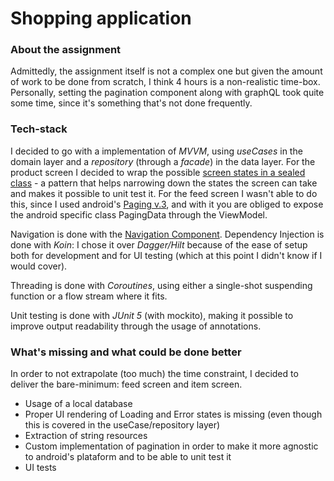 # Shopping application

### About the assignment
Admittedly, the assignment itself is not a complex one but given the amount of work to be done from scratch, I think 4 hours is a non-realistic time-box.
Personally, setting the pagination component along with graphQL took quite some time, since it's something that's not done frequently.



### Tech-stack
I decided to go with a implementation of *MVVM*, using *useCases* in the domain layer and a *repository* (through a *facade*) in the data layer.
For the product screen I decided to wrap the possible [screen states in a sealed class](https://proandroiddev.com/modelling-ui-state-on-android-26314a5975b9) - a pattern that helps narrowing down the states the screen can take and makes it possible to unit test it.
For the feed screen I wasn't able to do this, since I used android's [Paging v.3](https://developer.android.com/topic/libraries/architecture/paging/v3-overview), and with it you are obliged to expose the android specific class PagingData through the ViewModel.

Navigation is done with the [Navigation Component](https://developer.android.com/guide/navigation).
Dependency Injection is done with *Koin*: I chose it over *Dagger/Hilt* because of the ease of setup both for development and for UI testing (which at this point I didn't know if I would cover).

Threading is done with *Coroutines*, using either a single-shot suspending function or a flow stream where it fits.

Unit testing is done with *JUnit 5* (with mockito), making it possible to improve output readability through the usage of annotations.


### What's missing and what could be done better
In order to not extrapolate (too much) the time constraint, I decided to deliver the bare-minimum: feed screen and item screen.
* Usage of a local database
* Proper UI rendering of Loading and Error states is missing (even though this is covered in the useCase/repository layer)
* Extraction of string resources
* Custom implementation of pagination in order to make it more agnostic to android's plataform and to be able to unit test it
* UI tests
